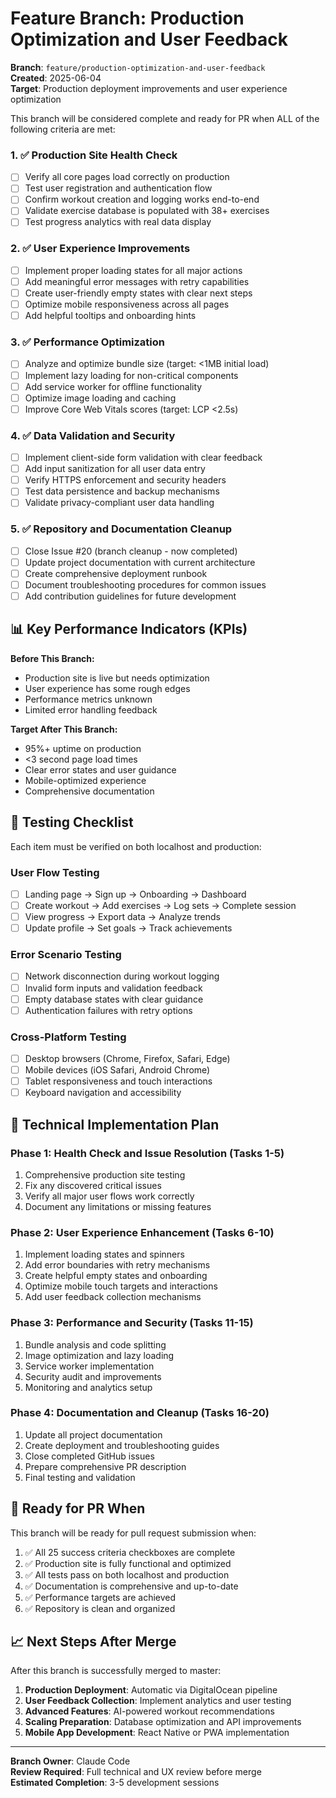 # Feature Branch: Production Optimization and User Feedback

**Branch**: `feature/production-optimization-and-user-feedback`  
**Created**: 2025-06-04  
**Target**: Production deployment improvements and user experience optimization

This branch will be considered complete and ready for PR when ALL of the following criteria are met:

### 1. ✅ Production Site Health Check
- [ ] Verify all core pages load correctly on production
- [ ] Test user registration and authentication flow  
- [ ] Confirm workout creation and logging works end-to-end
- [ ] Validate exercise database is populated with 38+ exercises
- [ ] Test progress analytics with real data display

### 2. ✅ User Experience Improvements  
- [ ] Implement proper loading states for all major actions
- [ ] Add meaningful error messages with retry capabilities
- [ ] Create user-friendly empty states with clear next steps
- [ ] Optimize mobile responsiveness across all pages
- [ ] Add helpful tooltips and onboarding hints

### 3. ✅ Performance Optimization
- [ ] Analyze and optimize bundle size (target: <1MB initial load)
- [ ] Implement lazy loading for non-critical components
- [ ] Add service worker for offline functionality
- [ ] Optimize image loading and caching
- [ ] Improve Core Web Vitals scores (target: LCP <2.5s)

### 4. ✅ Data Validation and Security
- [ ] Implement client-side form validation with clear feedback
- [ ] Add input sanitization for all user data entry
- [ ] Verify HTTPS enforcement and security headers
- [ ] Test data persistence and backup mechanisms
- [ ] Validate privacy-compliant user data handling

### 5. ✅ Repository and Documentation Cleanup
- [ ] Close Issue #20 (branch cleanup - now completed)
- [ ] Update project documentation with current architecture
- [ ] Create comprehensive deployment runbook
- [ ] Document troubleshooting procedures for common issues
- [ ] Add contribution guidelines for future development

## 📊 Key Performance Indicators (KPIs)

**Before This Branch:**
- Production site is live but needs optimization
- User experience has some rough edges
- Performance metrics unknown
- Limited error handling feedback

**Target After This Branch:**
- 95%+ uptime on production
- <3 second page load times
- Clear error states and user guidance
- Mobile-optimized experience
- Comprehensive documentation

## 🧪 Testing Checklist

Each item must be verified on both localhost and production:

### User Flow Testing
- [ ] Landing page → Sign up → Onboarding → Dashboard
- [ ] Create workout → Add exercises → Log sets → Complete session
- [ ] View progress → Export data → Analyze trends
- [ ] Update profile → Set goals → Track achievements

### Error Scenario Testing  
- [ ] Network disconnection during workout logging
- [ ] Invalid form inputs and validation feedback
- [ ] Empty database states with clear guidance
- [ ] Authentication failures with retry options

### Cross-Platform Testing
- [ ] Desktop browsers (Chrome, Firefox, Safari, Edge)
- [ ] Mobile devices (iOS Safari, Android Chrome)
- [ ] Tablet responsiveness and touch interactions
- [ ] Keyboard navigation and accessibility

## 🔧 Technical Implementation Plan

### Phase 1: Health Check and Issue Resolution (Tasks 1-5)
1. Comprehensive production site testing
2. Fix any discovered critical issues
3. Verify all major user flows work correctly
4. Document any limitations or missing features

### Phase 2: User Experience Enhancement (Tasks 6-10)
1. Implement loading states and spinners
2. Add error boundaries with retry mechanisms  
3. Create helpful empty states and onboarding
4. Optimize mobile touch targets and interactions
5. Add user feedback collection mechanisms

### Phase 3: Performance and Security (Tasks 11-15)
1. Bundle analysis and code splitting
2. Image optimization and lazy loading
3. Service worker implementation
4. Security audit and improvements
5. Monitoring and analytics setup

### Phase 4: Documentation and Cleanup (Tasks 16-20)
1. Update all project documentation
2. Create deployment and troubleshooting guides
3. Close completed GitHub issues
4. Prepare comprehensive PR description
5. Final testing and validation

## 🚀 Ready for PR When

This branch will be ready for pull request submission when:

1. ✅ All 25 success criteria checkboxes are complete
2. ✅ Production site is fully functional and optimized
3. ✅ All tests pass on both localhost and production
4. ✅ Documentation is comprehensive and up-to-date
5. ✅ Performance targets are achieved
6. ✅ Repository is clean and organized

## 📈 Next Steps After Merge

After this branch is successfully merged to master:

1. **Production Deployment**: Automatic via DigitalOcean pipeline
2. **User Feedback Collection**: Implement analytics and user testing
3. **Advanced Features**: AI-powered workout recommendations
4. **Scaling Preparation**: Database optimization and API improvements
5. **Mobile App Development**: React Native or PWA implementation

---

**Branch Owner**: Claude Code  
**Review Required**: Full technical and UX review before merge  
**Estimated Completion**: 3-5 development sessions